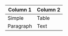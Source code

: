 | Column 1    | Column 2    |
| ----------- | ----------- |
| Simple      | Table       | 
| Paragraph   | Text        |